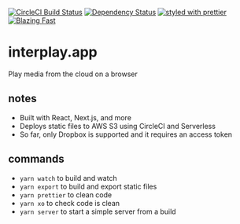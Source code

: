 [![CircleCI Build Status](https://img.shields.io/circleci/project/github/sikhote/interplay.app/master.svg?label=CircleCI)](https://circleci.com/gh/sikhote/interplay.app)
[![Dependency Status](https://david-dm.org/sikhote/interplay.app.svg)](https://david-dm.org/sikhote/interplay.app)
[![styled with prettier](https://img.shields.io/badge/styled_with-prettier-ff69b4.svg)](https://github.com/prettier/prettier)
[![Blazing Fast](https://img.shields.io/badge/speed-blazing%20%F0%9F%94%A5-brightgreen.svg)](https://twitter.com/acdlite/status/974390255393505280)

# interplay.app
Play media from the cloud on a browser

## notes
- Built with React, Next.js, and more
- Deploys static files to AWS S3 using CircleCI and Serverless
- So far, only Dropbox is supported and it requires an access token

## commands
- `yarn watch` to build and watch
- `yarn export` to build and export static files
- `yarn prettier` to clean code
- `yarn xo` to check code is clean
- `yarn server` to start a simple server from a build

